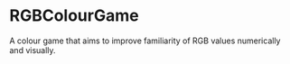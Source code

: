 # RGBColourGame
A colour game that aims to improve familiarity of RGB values numerically and visually.
